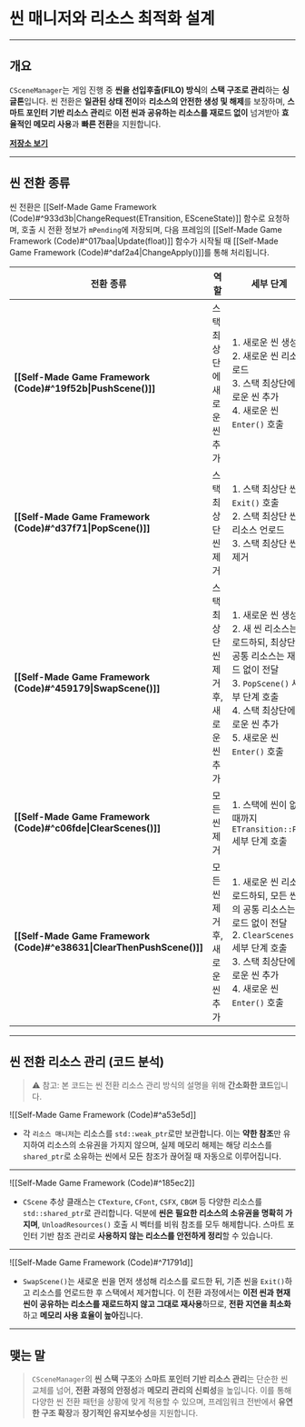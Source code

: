 # **씬 매니저와 리소스 최적화 설계**
---
## **개요**
`CSceneManager`는 게임 진행 중 **씬을 선입후출(FILO) 방식**의 **스택 구조로 관리**하는 **싱글톤**입니다. 씬 전환은 **일관된 상태 전이**와 **리소스의 안전한 생성 및 해제**를 보장하며, **스마트 포인터 기반 리소스 관리**로 **이전 씬과 공유하는 리소스를 재로드 없이** 넘겨받아 **효율적인 메모리 사용**과 **빠른 전환**을 지원합니다.

[**저장소 보기**](https://github.com/Woo95/SDL2_Game_Framework/blob/main/Template/Client/Include/Manager/SceneManager.h)

---
## **씬 전환 종류**
씬 전환은 [[Self-Made Game Framework (Code)#^933d3b|ChangeRequest(ETransition, ESceneState)]] 함수로 요청하며, 호출 시 전환 정보가 `mPending`에 저장되며, 다음 프레임의 [[Self-Made Game Framework (Code)#^017baa|Update(float)]] 함수가 시작될 때 [[Self-Made Game Framework (Code)#^daf2a4|ChangeApply()]]를 통해 처리됩니다.

| 전환 종류                                                                 | 역할                      | 세부 단계                                                                                                                                |
| --------------------------------------------------------------------- | ----------------------- | ------------------------------------------------------------------------------------------------------------------------------------ |
| **[[Self-Made Game Framework (Code)#^19f52b\|PushScene()]]**          | 스택 최상단에 새로운 씬 추가        | 1. 새로운 씬 생성<br>2. 새로운 씬 리소스 로드<br>3. 스택 최상단에 새로운 씬 추가<br>4. 새로운 씬 `Enter()` 호출                                                       |
| **[[Self-Made Game Framework (Code)#^d37f71\|PopScene()]]**<br>       | 스택 최상단 씬 제거             | 1. 스택 최상단 씬 `Exit()` 호출<br>2. 스택 최상단 씬 리소스 언로드<br>3. 스택 최상단 씬 제거                                                                     |
| **[[Self-Made Game Framework (Code)#^459179\|SwapScene()]]**          | 스택 최상단 씬 제거 후, 새로운 씬 추가 | 1. 새로운 씬 생성<br>2. 새 씬 리소스는 로드하되, 최상단 씬 공통 리소스는 재로드 없이 전달<br>3. `PopScene()` 세부 단계 호출<br>4. 스택 최상단에 새로운 씬 추가<br>5. 새로운 씬 `Enter()` 호출 |
| **[[Self-Made Game Framework (Code)#^c06fde\|ClearScenes()]]**        | 모든 씬 제거                 | 1. 스택에 씬이 없을 때까지`ETransition::POP` 세부 단계 호출                                                                                          |
| **[[Self-Made Game Framework (Code)#^e38631\|ClearThenPushScene()]]** | 모든 씬 제거 후, 새로운 씬 추가     | 1. 새로운 씬 리소스 로드하되, 모든 씬과의 공통 리소스는 재로드 없이 전달<br>2. `ClearScenes()` 세부 단계 호출<br>3. 스택 최상단에 새로운 씬 추가<br>4. 새로운 씬 `Enter()` 호출           |

---
## **씬 전환 리소스 관리 (코드 분석)**
> ⚠️ 참고: 본 코드는 씬 전환 리소스 관리 방식의 설명을 위해 **간소화한 코드**입니다.

![[Self-Made Game Framework (Code)#^a53e5d]]
- 각 `리소스 매니저`는 리소스를 `std::weak_ptr`로만 보관합니다. 이는 **약한 참조**만 유지하여 리소스의 소유권을 가지지 않으며, 실제 메모리 해제는 해당 리소스를 `shared_ptr`로 소유하는 씬에서 모든 참조가 끊어질 때 자동으로 이루어집니다.
---
![[Self-Made Game Framework (Code)#^185ec2]]
- `CScene` 추상 클래스는 `CTexture`, `CFont`, `CSFX`, `CBGM` 등 다양한 리소스를 `std::shared_ptr`로 관리합니다. 덕분에 **씬은 필요한 리소스의 소유권을 명확히 가지며**, `UnloadResources()` 호출 시 벡터를 비워 참조를 모두 해제합니다. 스마트 포인터 기반 참조 관리로 **사용하지 않는 리소스를 안전하게 정리**할 수 있습니다.
---
![[Self-Made Game Framework (Code)#^71791d]]
  - `SwapScene()`는 새로운 씬을 먼저 생성해 리소스를 로드한 뒤, 기존 씬을 `Exit()`하고 리소스를 언로드한 후 스택에서 제거합니다. 이 전환 과정에서는 **이전 씬과 현재 씬이 공유하는 리소스를 재로드하지 않고 그대로 재사용**하므로, **전환 지연을 최소화**하고 **메모리 사용 효율이 높아**집니다.
---
## **맺는 말**
> `CSceneManager`의 **씬 스택 구조**와 **스마트 포인터 기반 리소스 관리**는 단순한 씬 교체를 넘어, **전환 과정의 안정성**과 **메모리 관리의 신뢰성**을 높입니다. 이를 통해 다양한 씬 전환 패턴을 상황에 맞게 적용할 수 있으며, 프레임워크 전반에서 **유연한 구조 확장**과 **장기적인 유지보수성**을 지원합니다.